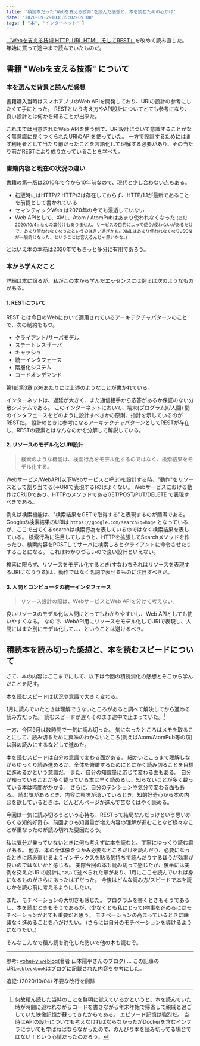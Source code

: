 ```yaml
---
title: '積読本だった"Webを支える技術"を読んだ感想と、本を読むための心がけ'
date: "2020-09-29T03:35:02+09:00"
tags: [ "本", "インターネット" ]
---
```


[「Webを支える技術 HTTP, URI, HTML, そしてREST」](https://www.amazon.co.jp/Web%E3%82%92%E6%94%AF%E3%81%88%E3%82%8B%E6%8A%80%E8%A1%93-HTTP%E3%80%81URI%E3%80%81HTML%E3%80%81%E3%81%9D%E3%81%97%E3%81%A6REST-WEB-PRESS-plus/dp/4774142042)を改めて読み直した。
年始に買って途中まで読んでいたものだ。

## 書籍 "Webを支える技術" について

### 本を選んだ背景と読んだ感想

書籍購入当時はスマホアプリのWeb APIを開発しており、URIの設計の参考にしたくて手にとった。
RESTという考え方やAPI設計についてとても参考になり、 良い設計とは何かを知ることが出来た。

これまでは用意されたWeb APIを使う側で、URI設計について意識することがなく無意識に良くつくられたURIのAPIを使っていた。
一方で設計するためにはまず利用者として当たり前だったことを言語化して理解する必要があり、その当たり前がRESTにより成り立っていることを学べた。

### 書籍内容と現在の状況の違い

書籍の第一版は2010年で今から10年前なので、現代と少し合わない点もある。

- 初版時にはHTTP/2 HTTP/3は存在しておらず、HTTP/1.1が最新であることを前提として書かれている
- セマンティックWeb は2020年の今でも浸透していない
- <s>Web APIとして、XML、Atom / AtomPubはあまり使われなくなった</s>
<small>(追記 2020/10/4 : なんの裏付けもありません。サービスの目的によって使う/使わないがあるだけで、あまり使われなくなったというのは言い過ぎかも。XMLはあまり使われなくなりJSONが一般的になった、ということは言えるんじゃ無いかな。)</small>

とはいえ本の本筋は2020年でもきっと多分に有用であろう。

### 本から学んだこと

詳細は本に譲るが、私がこの本から学んだエッセンスには例えば次のようなものがある。

#### 1. RESTについて

REST とは今日のWebにおいて適用されているアーキテクチャパターンのことで、次の制約をもつ。

- クライアント/サーバモデル
- ステートレスサーバ
- キャッシュ
- 統一インタフェース
- 階層化システム
- コードオンデマンド

第1部第3章 p36あたりには上述のようなことが書かれている。

インターネットは、遅延が大きく、また通信相手から応答があるか保証のない分散システムである。
このインターネットにおいて、端末(プログラム)(/人間) 間のインタフェースをどのように設計すべきかの原則、指針を示しているのがRESTだ。
設計のときに参考になるアーキテクチャパターンとしてRESTが存在し、RESTの要素とはなんなのかを分解して解説している。

#### 2. リソースのモデル化とURI設計

> 検索のような機能は、検索行為をモデル化するのではなく、検索結果をモデル化する。

Webサービス/WebAPI(以下Webサービスと呼ぶ)を設計する時、"動作"をリソースとして割り当てる(=>URIで表現する)のはよくない。
Webサービスにおける動作はCRUDであり、HTTPのメソッドであるGET/POST/PUT/DELETE で表現すべきである。

例えば検索機能は、"検索結果をGETで取得する"と表現するのが簡潔である。
Googleの検索結果のURIは `https://google.com/search?q=hoge` となっているが、ここで出てくるsearchは検索行為を表しているのではなく検索結果を表している。
検索行為に注目してしまうと、HTTPを拡張してSearchメソッドを作ったり、検索内容をPOSTしてサーバに検索しろとクライアントに命令させたりすることになる。
これはわかりづらいので良い設計といえない。

検索に限らず、リソースをモデル化するとき(すなわちそれはリソースを表現するURIになりうる)は、動作ではなく名詞で表せるものに注目すべきだ。

#### 3. 人間とコンピュータの統一インタフェース

> リソース設計の際は、WebサービスとWeb APIを分けて考えない。

良いリソースのモデル化は人間にとってもわかりやすいし、Web APIとしても使いやすくなる。
なので、WebAPI用にリソースをモデル化してURIで表現し、人間にはまた別にモデル化して、、、ということは避けるべき。

## 積読本を読み切った感想と、本を読むスピードについて

さて、本の内容はここまでにして、以下は今回の積読消化の感想とそこから学んだことを記す。

本を読むスピードは状況や意識で大きく変わる。

1月に読んでいたときは理解できないところがあると調べて解決してから進める読み方だった。
読むスピードが遅くそのまま途中で止まっていた。[^1]

一方、今回9月は数時間で一気に読み切った。
気になったところはメモを取ることにして、読み切るために興味のわかないところ(例えばAtom/AtomPub等の項)は斜め読みにするなどして進めた。

本を読むスピードは自分の意識で変わる面がある。
細かいところまで理解しながらゆっくり読み進めるか、全体を俯瞰するためにとにかく読み切ることを目標に進めるかという意識だ。
また、自分の知識量に応じて変わる面もある。
自分が知っていることが多く載っている本は早く読めるし、知らないことが多く載っている本は時間がかかる。
さらに、自分のテンションや気分で変わる面もある。
読む気があるとき、内容に興味が湧いているとき、知的好奇心から本の内容を欲しているときは、どんどんページが進んで苦なくはやく読める。

今回は一気に読み切ろうという心持ち、RESTって結局なんだっけという思いからくる知的好奇心、前回よりも知識量が増え内容の理解が進むことなど様々なことが重なったのが読み切れた要因だろう。

私は気分が乗っていないときに何も考えずに本を読むと、丁寧にゆっくり読む癖がある。
他方、本の全体像をつかみ必要なところだけを読んだり、必要になったときに読み直せるようインデックスを貼る気持ちで読んだりするほうが効率が良いのではないかと感じる。
実際今回の本も読み切って感じたが、後半には実例を交えたURIの設計について述べられた章があり、1月にここを読んでいれば身になるものがさらにあったはずだった。
今後はどんな読み方/スピードで本を読むかを読む前に考えるようにしたい。

また、モチベーションの大切さも感じた。
プログラムを書くときもそうであるし、本を読むときもそうであるが、(少なくとも私にとって)物事を進めるにはモチベーションがとても重要だと思う。
モチベーションの高まっているときに躊躇なく進めることを心がけたい。
(さらには自分のモチベーションを導けるようになりたい。)

そんなこんなで積ん読を消化した勢いで他の本も読むぞ。

---

参考: [yohei-y:weblog](http://yohei-y.blogspot.com/)(著者 山本陽平さんのブログ) ... この記事のURL`webteckbook`はブログに記載された内容を参考にした。

追記: (2020/10/04) 不要な改行を削除

[^1]: 何故積ん読した当時のことを鮮明に覚えているかというと、本を読んでいた時が時間に追われながらコードを書きながら年末年始で帰省して親戚と過ごしていた映像記憶が蘇ってきたからである。
エピソード記憶は強烈だ。
当時はAPIの設計についても考えなければならなかったがDockerを含むインフラについても学ばねばならなかったので、のんびり本を読み切ってる場合ではない！という心情だったのだろう。
